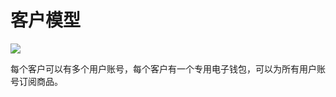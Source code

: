 # 客户模型


![](http://static.toughcloud.net/toughsms/tc_20180524121713_2.png)

每个客户可以有多个用户账号，每个客户有一个专用电子钱包，可以为所有用户账号订阅商品。
